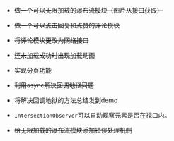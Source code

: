 + ~~做一个可以无限加载的瀑布流模块（图片从接口获取）~~

+ ~~做一个可以点击回复和点赞的评论模块~~

+ ~~将评论模块更改为网络接口~~

+ ~~还未加载成功时出现加载动画~~

+ 实现分页功能

+ ~~利用async解决回调地狱问题~~

+ 将解决回调地狱的方法总结发到demo

+ `IntersectionObserver`可以自动观察元素是否在视口内。

+ ~~给无限加载的瀑布流模块添加错误处理机制~~

  
